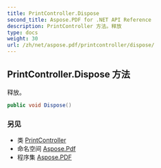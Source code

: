 ```yaml
---
title: PrintController.Dispose
second_title: Aspose.PDF for .NET API Reference
description: PrintController 方法。释放
type: docs
weight: 30
url: /zh/net/aspose.pdf/printcontroller/dispose/
---
```

## PrintController.Dispose 方法

释放。

```csharp
public void Dispose()
```

### 另见

* 类 [PrintController](../)
* 命名空间 [Aspose.Pdf](../../../aspose.pdf/)
* 程序集 [Aspose.PDF](../../../)